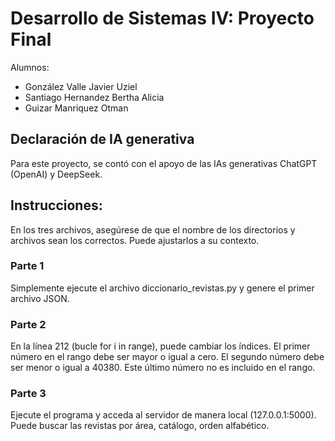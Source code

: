 #   Desarrollo de Sistemas IV: Proyecto Final
Alumnos:
- González Valle Javier Uziel
- Santiago Hernandez Bertha Alicia
- Guizar Manriquez Otman

## Declaración de IA generativa
Para este proyecto, se contó con el apoyo de las IAs generativas ChatGPT (OpenAI) y DeepSeek.

## Instrucciones:
En los tres archivos, asegúrese de que el nombre de los directorios y archivos sean los correctos. Puede ajustarlos a su contexto.
### Parte 1
Simplemente ejecute el archivo diccionario_revistas.py y genere el primer archivo JSON.

### Parte 2
En la línea 212 (bucle for i in range), puede cambiar los índices. El primer número en el rango debe ser mayor o igual a cero. El segundo número debe ser menor o igual a 40380. Este último número no es incluido en el rango.

### Parte 3
Ejecute el programa y acceda al servidor de manera local (127.0.0.1:5000). Puede buscar las revistas por área, catálogo, orden alfabético.
